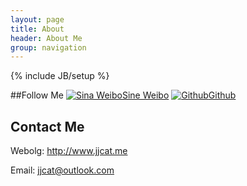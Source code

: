 ```yaml
---
layout: page
title: About
header: About Me
group: navigation
---
```

{% include JB/setup %}

##Follow Me
[![Sina Weibo](image/About/weibo.ico)](http://weibo.com/jiejieup)[Sine Weibo](http://weibo.com/jiejieup)
[![Github](image/About/github.ico)](http://github.com/jjcat)[Github](http://github.com/jjcat)

## Contact Me
Webolg: http://www.jjcat.me

Email: jjcat@outlook.com













